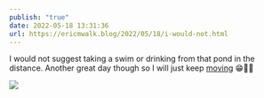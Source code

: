 ```yaml
---
publish: "true"
date: 2022-05-18 13:31:36
url: https://ericmwalk.blog/2022/05/18/i-would-not.html
---
```

I would not suggest taking a swim or drinking from that pond in the distance.  Another great day though so I will just keep [moving](http://www.strava.com/activities/7164261999) 😁🏃‍♂️


![](https://ericmwalk.blog/uploads/2022/4727453006.jpg)